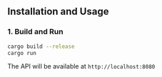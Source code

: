## Installation and Usage

### 1. Build and Run
```bash
cargo build --release
cargo run
```

The API will be available at `http://localhost:8080`

